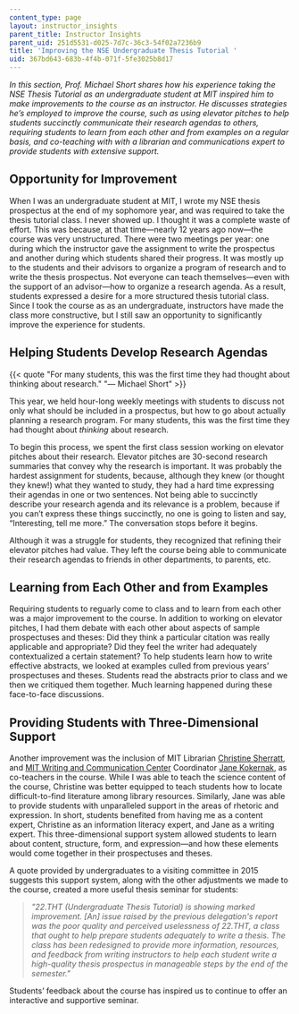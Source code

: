 ```yaml
---
content_type: page
layout: instructor_insights
parent_title: Instructor Insights
parent_uid: 251d5531-d025-7d7c-36c3-54f02a7236b9
title: 'Improving the NSE Undergraduate Thesis Tutorial '
uid: 367bd643-683b-4f4b-071f-5fe3025b8d17
---
```


_In this section, Prof. Michael Short shares how his experience taking the NSE Thesis Tutorial as an undergraduate student at MIT inspired him to make improvements to the course as an instructor. He discusses strategies he’s employed to improve the course, such as using elevator pitches to help students succinctly communicate their research agendas to others, requiring students to learn from each other and from examples on a regular basis, and co-teaching with with a librarian and communications expert to provide students with extensive support._

Opportunity for Improvement
---------------------------

When I was an undergraduate student at MIT, I wrote my NSE thesis prospectus at the end of my sophomore year, and was required to take the thesis tutorial class. I never showed up. I thought it was a complete waste of effort. This was because, at that time—nearly 12 years ago now—the course was very unstructured. There were two meetings per year: one during which the instructor gave the assignment to write the prospectus and another during which students shared their progress. It was mostly up to the students and their advisors to organize a program of research and to write the thesis prospectus. Not everyone can teach themselves—even with the support of an advisor—how to organize a research agenda. As a result, students expressed a desire for a more structured thesis tutorial class. Since I took the course as as an undergraduate, instructors have made the class more constructive, but I still saw an opportunity to significantly improve the experience for students.

Helping Students Develop Research Agendas
-----------------------------------------

{{< quote "For many students, this was the first time they had thought about thinking about research." "— Michael Short" >}}

This year, we held hour-long weekly meetings with students to discuss not only what should be included in a prospectus, but how to go about actually planning a research program. For many students, this was the first time they had thought about _thinking_ about research.

To begin this process, we spent the first class session working on elevator pitches about their research. Elevator pitches are 30-second research summaries that convey why the research is important. It was probably the hardest assignment for students, because, although they knew (or thought they knew!) what they wanted to study, they had a hard time expressing their agendas in one or two sentences. Not being able to succinctly describe your research agenda and its relevance is a problem, because if you can’t express these things succinctly, no one is going to listen and say, “Interesting, tell me more.” The conversation stops before it begins.

Although it was a struggle for students, they recognized that refining their elevator pitches had value. They left the course being able to communicate their research agendas to friends in other departments, to parents, etc.

Learning from Each Other and from Examples
------------------------------------------

Requiring students to reguarly come to class and to learn from each other was a major improvement to the course. In addition to working on elevator pitches, I had them debate with each other about aspects of sample prospectuses and theses: Did they think a particular citation was really applicable and appropriate? Did they feel the writer had adequately contextualized a certain statement? To help students learn how to write effective abstracts, we looked at examples culled from previous years’ prospectuses and theses. Students read the abstracts prior to class and we then we critiqued them together. Much learning happened during these face-to-face discussions.

Providing Students with Three-Dimensional Support
-------------------------------------------------

Another improvement was the inclusion of MIT Librarian [Christine Sherratt](http://libguides.mit.edu/profiles/gcsherra), and [MIT Writing and Communication Center](http://cmsw.mit.edu/writing-and-communication-center/) Coordinator [Jane Kokernak](http://cmsw.mit.edu/profile/jane-kokernak), as co-teachers in the course. While I was able to teach the science content of the course, Christine was better equipped to teach students how to locate difficult-to-find literature among library resources. Similarly, Jane was able to provide students with unparalleled support in the areas of rhetoric and expression. In short, students benefited from having me as a content expert, Christine as an information literacy expert, and Jane as a writing expert. This three-dimensional support system allowed students to learn about content, structure, form, and expression—and how these elements would come together in their prospectuses and theses.

A quote provided by undergraduates to a visiting committee in 2015 suggests this support system, along with the other adjustments we made to the course, created a more useful thesis seminar for students:

> _"22.THT (Undergraduate Thesis Tutorial) is showing marked improvement. \[An\] issue raised by the previous delegation's report was the poor quality and perceived uselessness of 22.THT, a class that ought to help prepare students adequately to write a thesis. The class has been redesigned to provide more information, resources, and feedback from writing instructors to help each student write a high-quality thesis prospectus in manageable steps by the end of the semester."_

Students’ feedback about the course has inspired us to continue to offer an interactive and supportive seminar.